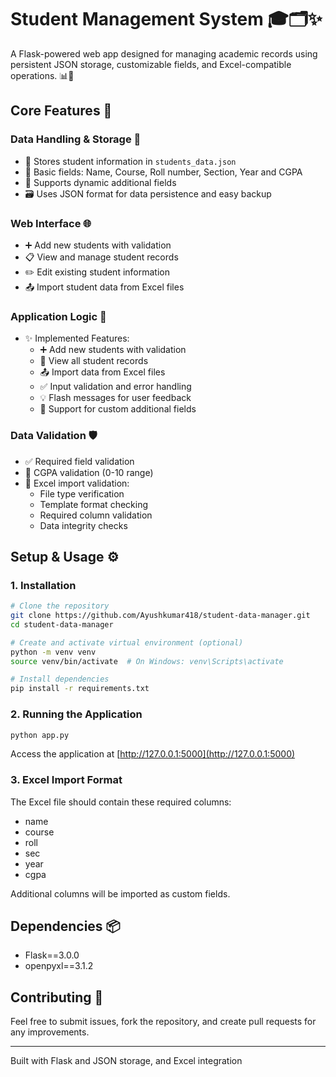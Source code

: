 # Student Management System 🎓🗂️✨

A Flask-powered web app designed for managing academic records using persistent JSON storage, customizable fields, and Excel-compatible operations. 📊💾

## Core Features 📌

### Data Handling & Storage 🧮

- 📁 Stores student information in `students_data.json`
- 📝 Basic fields: Name, Course, Roll number, Section, Year and CGPA
- 🔧 Supports dynamic additional fields
- 🗃️ Uses JSON format for data persistence and easy backup

### Web Interface 🌐

- ➕ Add new students with validation
- 📋 View and manage student records
- ✏️ Edit existing student information
- 📤 Import student data from Excel files

### Application Logic 🧠

- ✨ Implemented Features:
  - ➕ Add new students with validation
  - 📝 View all student records
  - 📤 Import data from Excel files
  - ✅ Input validation and error handling
  - 💡 Flash messages for user feedback
  - 🔧 Support for custom additional fields

### Data Validation 🛡️

- ✅ Required field validation
- 🎯 CGPA validation (0-10 range)
- 📎 Excel import validation:
  - File type verification
  - Template format checking
  - Required column validation
  - Data integrity checks

## Setup & Usage ⚙️

### 1. Installation
```bash
# Clone the repository
git clone https://github.com/Ayushkumar418/student-data-manager.git
cd student-data-manager

# Create and activate virtual environment (optional)
python -m venv venv
source venv/bin/activate  # On Windows: venv\Scripts\activate

# Install dependencies
pip install -r requirements.txt
```

### 2. Running the Application
```bash
python app.py
```
Access the application at [http://127.0.0.1:5000](http://127.0.0.1:5000)

### 3. Excel Import Format
The Excel file should contain these required columns:
- name
- course
- roll
- sec
- year
- cgpa

Additional columns will be imported as custom fields.

## Dependencies 📦

- Flask==3.0.0
- openpyxl==3.1.2

## Contributing 🤝

Feel free to submit issues, fork the repository, and create pull requests for any improvements.

---

Built with Flask and JSON storage, and Excel integration

